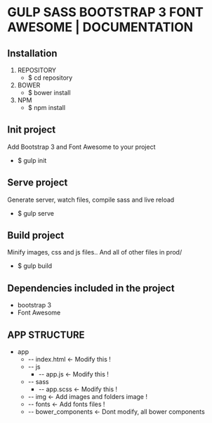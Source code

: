 GULP SASS BOOTSTRAP 3 FONT AWESOME | DOCUMENTATION
==================================================

Installation 
--------------------------

1. REPOSITORY
   * $ cd repository
2. BOWER
   * $ bower install
3. NPM
   * $ npm install


Init project
-----------------

Add Bootstrap 3 and Font Awesome to your project

* $ gulp init


Serve project
-----------------

Generate server, watch files, compile sass and live reload

* $ gulp serve


Build project
-------------

Minify images, css and js files.. And all of other files in prod/ 

* $ gulp build


Dependencies included in the project
------------------------------------

* bootstrap 3
* Font Awesome


APP STRUCTURE
-------------------


* app
  * -- index.html <- Modify this !
  * -- js
    * -- app.js <- Modify this !
  * -- sass
    * -- app.scss <- Modify this !
  * -- img  <- Add images and folders image !
  * -- fonts  <- Add fonts files !
  * -- bower_components  <- Dont modify, all bower components